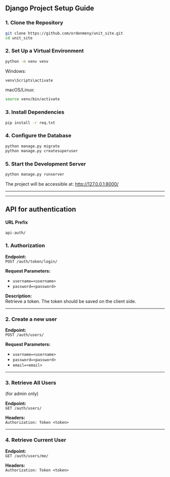 ## Django Project Setup Guide


### 1. Clone the Repository

```bash
git clone https://github.com/ordenmeny/unit_site.git
cd unit_site
```

### 2. Set Up a Virtual Environment
```bash 
python -m venv venv
```
Windows:
```bash
venv\Scripts\activate
```


macOS/Linux:
```bash
source venv/bin/activate
```

### 3. Install Dependencies

```bash
pip install -r req.txt
```

### 4. Configure the Database
```bash
python manage.py migrate
python manage.py createsuperuser
```

### 5. Start the Development Server
```bash
python manage.py runserver
```

The project will be accessible at:
http://127.0.0.1:8000/

---

---

## API for authentication
#### URL Prefix
`api-auth/`


### 1. Authorization

**Endpoint:**  
`POST /auth/token/login/`

**Request Parameters:**  
- `username=<username>`  
- `password=<password>`

**Description:**  
Retrieve a token. The token should be saved on the client side.

---

### 2. Create a new user

**Endpoint:**  
`POST /auth/users/`

**Request Parameters:**  
- `username=<username>`  
- `password=<password>`
- `email=<email>`

---

### 3. Retrieve All Users 
(for admin only)

**Endpoint:**  
`GET /auth/users/`

**Headers:**  
`Authorization: Token <token>`

---

### 4. Retrieve Current User

**Endpoint:**  
`GET /auth/users/me/`

**Headers:**  
`Authorization: Token <token>`